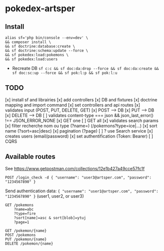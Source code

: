 # pokedex-artsper

## Install
```
alias sf='php bin/console --env=dev' \
&& composer install \
&& sf doctrine:database:create \
&& sf doctrine:schema:update --force \
&& sf pokedex:load:pokemons \
&& sf pokedex:load:users
```
* Recreate DB `sf c:c && sf doc:da:drop --force && sf doc:da:create && sf doc:sc:up --force && sf pok:l:p && sf pok:l:u`


## TODO
[x] install sf and librairies
[x] add controllers 
[x] DB and fixtures
[x] doctrine mapping and import command
[x] set controllers and api routes
[x] validates input (POST, PUT, DELETE, GET)
   [x] POST --> DB
   [x] PUT --> DB
   [x] DELETE --> DB
   [ ] validates content-type === json && json_last_error() !== JSON_ERROR_NONE
[x] GET one
[ ] GET all
    [x] validates search params
    [x] filter recherche nom ou type
        (?name=)
        (/pokemons?type=ice|...)
    [x] sort name (?sort=asc|desc)
    [x] pagination (?page)
    [ ] ? use Search service
[x] creates users (email/password)
[x] set authentification (Token: Bearer)
[ ] CQRS

## Available routes
See https://www.getpostman.com/collections/12e1b427a49cce57fc1f

```
POST /login_check -d { "username": "user3@artsper.com", "password": "1234567890" }
```
Send authentication data: `{ "username": "user1@artsper.com", "password": "1234567890" }` (user1, user2, or user3)


```
GET /pokemons
    ?name=abc
    ?type=fire
    ?sort[name]=asc & sort[blob]=ytuj
    ?page=1

GET /pokemon/{name}
POST /pokemons
PUT /pokemon/{name}
DELETE /pokemon/{name}
```